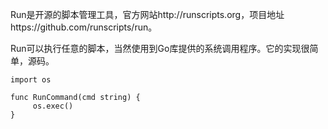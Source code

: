 


Run是开源的脚本管理工具，官方网站http://runscripts.org，项目地址https://github.com/runscripts/run。

Run可以执行任意的脚本，当然使用到Go库提供的系统调用程序。它的实现很简单，源码。

```
import os

func RunCommand(cmd string) {
     os.exec()
}

```